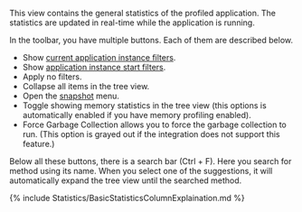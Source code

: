 This view contains the general statistics of the profiled application.
The statistics are updated in real-time while the application is running.

In the toolbar, you have multiple buttons. Each of them are described below.
- Show [current application instance filters](../../features/ProfilingDataFiltering#application-instance-filters).
- Show [application instance start filters](../../features/ProfilingDataFiltering#application-instance-start-filters).
- Apply no filters.
- Collapse all items in the tree view.
- Open the [snapshot](../../views/applicationInstanceDockWindow/StatsSnapshotView) menu.
- Toggle showing memory statistics in the tree view (this options is automatically enabled if you have memory profiling enabled).
- Force Garbage Collection allows you to force the garbage collection to run. (This option is grayed out if the integration does not support this feature.)

Below all these buttons, there is a search bar (Ctrl + F). Here you search for method using its name. When you select one of the suggestions, it will automatically expand the tree view until the searched method.

{% include Statistics/BasicStatisticsColumnExplaination.md %}